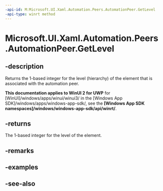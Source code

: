 ```yaml
---
-api-id: M:Microsoft.UI.Xaml.Automation.Peers.AutomationPeer.GetLevel
-api-type: winrt method
---
```


<!-- Method syntax
public int GetLevel()
-->

# Microsoft.UI.Xaml.Automation.Peers.AutomationPeer.GetLevel

## -description
Returns the 1-based integer for the level (hierarchy) of the element that is associated with the automation peer.

**This documentation applies to WinUI 2 for UWP** for [WinUI]/windows/apps/winui/winui3/ in the [Windows App SDK]/windows/apps/windows-app-sdk/, see the **[Windows App SDK namespaces]/windows/windows-app-sdk/api/winrt/**.

## -returns
The 1-based integer for the level of the element.

## -remarks

## -examples

## -see-also
